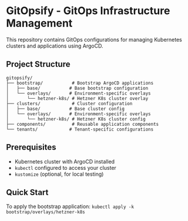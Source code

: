 # GitOpsify - GitOps Infrastructure Management

This repository contains GitOps configurations for managing Kubernetes clusters and applications using ArgoCD.

## Project Structure

```
gitopsify/
├── bootstrap/           # Bootstrap ArgoCD applications
│   ├── base/           # Base bootstrap configuration
│   └── overlays/       # Environment-specific overlays
│       └── hetzner-k8s/ # Hetzner K8s cluster overlay
├── clusters/            # Cluster configuration
│   ├── base/           # Base cluster config
│   └── overlays/       # Environment-specific overlays
│       └── hetzner-k8s/ # Hetzner K8s cluster config
├── components/          # Reusable application components
└── tenants/            # Tenant-specific configurations
```

## Prerequisites

- Kubernetes cluster with ArgoCD installed
- `kubectl` configured to access your cluster
- `kustomize` (optional, for local testing)

## Quick Start

To apply the bootstrap application: `kubectl apply -k bootstrap/overlays/hetzner-k8s`

